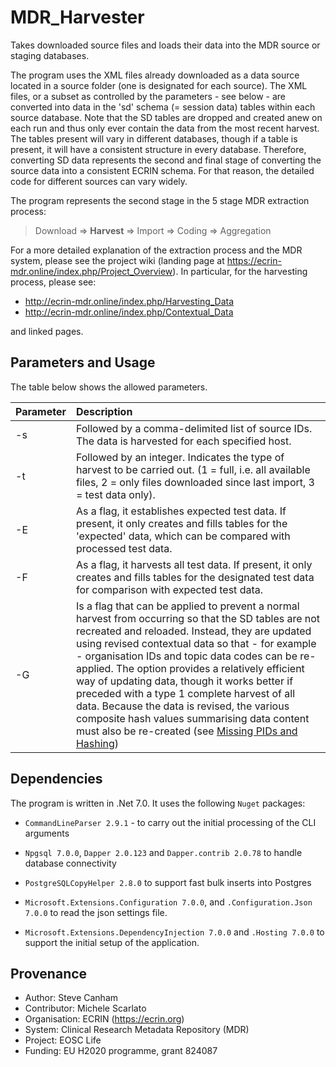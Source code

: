 # MDR_Harvester
Takes downloaded source files and loads their data into the MDR source or staging databases.

The program uses the XML files already downloaded as a data source located in a source folder (one is designated for
each source). The XML files, or a subset as controlled by the parameters - see below - are converted into data in the
'sd' schema (= session data) tables within each source database. Note that the SD tables are dropped and created anew
on each run and thus only ever contain the data from the most recent harvest. The tables present will vary in different
databases, though if a table is present, it will have a consistent structure in every database. Therefore, converting
SD data represents the second and final stage of converting the source data into a consistent ECRIN schema. For that
reason, the detailed code for different sources can vary widely.

The program represents the second stage in the 5 stage MDR extraction process:

>Download => **Harvest** => Import => Coding => Aggregation

For a more detailed explanation of the extraction process and the MDR system, please see the project wiki (landing
page at https://ecrin-mdr.online/index.php/Project_Overview).
In particular, for the harvesting process, please see:

- http://ecrin-mdr.online/index.php/Harvesting_Data
- http://ecrin-mdr.online/index.php/Contextual_Data

and linked pages.

## Parameters and Usage
The table below shows the allowed parameters.

| Parameter | Description   |
|:----------| :-------------|
| -s        | Followed by a comma-delimited list of source IDs. The data is harvested for each specified host.
| -t        | Followed by an integer. Indicates the type of harvest to be carried out. (1 = full, i.e. all available files, 2 = only files downloaded since last import, 3 = test data only).
| -E        | As a flag, it establishes expected test data. If present, it only creates and fills tables for the 'expected' data, which can be compared with processed test data.
| -F        | As a flag, it harvests all test data. If present, it only creates and fills tables for the designated test data for comparison with expected test data.
| -G        | Is a flag that can be applied to prevent a normal harvest from occurring so that the SD tables are not recreated and reloaded. Instead, they are updated using revised contextual data so that - for example - organisation IDs and topic data codes can be re-applied. The option provides a relatively efficient way of updating data, though it works better if preceded with a type 1 complete harvest of all data. Because the data is revised, the various composite hash values summarising data content must also be re-created (see [Missing PIDs and Hashing](https://ecrin-mdr.online/index.php/Missing_PIDs_and_Hashing))
## Dependencies

The program is written in .Net 7.0.
It uses the following `Nuget` packages:

- `CommandLineParser 2.9.1` - to carry out the initial processing of the CLI arguments

- `Npgsql 7.0.0`, `Dapper 2.0.123` and `Dapper.contrib 2.0.78` to handle database connectivity

- `PostgreSQLCopyHelper 2.8.0` to support fast bulk inserts into Postgres

- `Microsoft.Extensions.Configuration 7.0.0`, and `.Configuration.Json 7.0.0` to read the json settings file.

- `Microsoft.Extensions.DependencyInjection 7.0.0` and `.Hosting 7.0.0` to support the initial setup of the application.



## Provenance
* Author: Steve Canham
* Contributor: Michele Scarlato
* Organisation: ECRIN (https://ecrin.org)
* System: Clinical Research Metadata Repository (MDR)
* Project: EOSC Life
* Funding: EU H2020 programme, grant 824087
